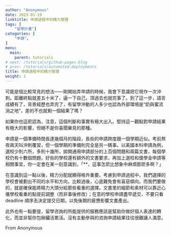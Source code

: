 ```yaml
---
author: "Anonymous"
date: 2023-01-19
linktitle: 申請過程中的精力管理
tags: [
    "留學計畫"]
categories: [
    "申請",
]
menu:
  main:
    parent: tutorials
# next: /tutorials/github-pages-blog
# prev: /tutorials/automated-deployments
title: 申請過程中的精力管理
weight: 1
---
```


可能是個比較常見的想法——剛開始弄申請的時候，我會下意識把它視作一次沖刺。距離終點就差五十米了，逼一下自己，頂過去也就完事了。到了這一步，語言成績有了，背景經歷也弄完了，有留學沖動的人多少也認為外部環境是“奶與蜜流淌之地”，差的不也就剩一個結果了嗎？

如果你也這麽認為，注意，這個判斷和事實有極大出入。堅持這一觀點對申請結果有極大的影響，但絕不是你喜聞樂見的那種。

申請是一個準備時間長達幾個月的階段，長些的申請跨度跟一個學期近似。考前熬夜兩天叫沖刺覆習，但一個學期的準備則完全是另一碼事。以美國本科申請為例，選校少則六所，多則十幾所，拋開通用申請部分的上百個問題和兩篇文書，每個學校仍有十數個問題，好些的學校還有額外的文書要求，再加上選校和獎學金申請等相關事宜，你一定會在某一刻意識到，「**，這事怎麽比想象中麻煩那麽多啊？」

在意識到這一點以後，精力分配就顯得格外重要。考慮到申請過程中，我們選擇的學校會被劃出不同的水平和方向，比較過後，心底難免會有喜惡傾向。而我們要做的，就是確保能將精力大頭分給那些看重的選擇。文書里的細節和素材可以靠近心儀學校看重的點提前調整（而非事後修改）；在意的學校申請盡早遞交，不要只看 deadline 順序去決定提交日期，以免後期的疲憊影響文書產出。

此外也有一點要提，留學咨詢的所能提供的服務應該是幫助你做好個人表達的轉化，而並非幫你包辦臟活累活。沒有主動參與的咨詢申請結果往往很難讓人滿意。

From Anonymous